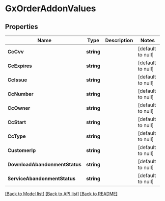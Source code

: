 # GxOrderAddonValues

## Properties
Name | Type | Description | Notes
------------ | ------------- | ------------- | -------------
**CcCvv** | **string** |  | [default to null]
**CcExpires** | **string** |  | [default to null]
**CcIssue** | **string** |  | [default to null]
**CcNumber** | **string** |  | [default to null]
**CcOwner** | **string** |  | [default to null]
**CcStart** | **string** |  | [default to null]
**CcType** | **string** |  | [default to null]
**CustomerIp** | **string** |  | [default to null]
**DownloadAbandonmentStatus** | **string** |  | [default to null]
**ServiceAbandonmentStatus** | **string** |  | [default to null]

[[Back to Model list]](../README.md#documentation-for-models) [[Back to API list]](../README.md#documentation-for-api-endpoints) [[Back to README]](../README.md)

